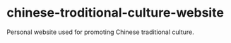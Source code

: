 # chinese-troditional-culture-website
Personal website used for promoting Chinese traditional culture.
